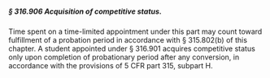 ##### § 316.906 Acquisition of competitive status. #####

Time spent on a time-limited appointment under this part may count toward fulfillment of a probation period in accordance with § 315.802(b) of this chapter. A student appointed under § 316.901 acquires competitive status only upon completion of probationary period after any conversion, in accordance with the provisions of 5 CFR part 315, subpart H.